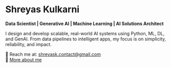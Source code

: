 # Shreyas Kulkarni

**Data Scientist | Generative AI | Machine Learning | AI Solutions Architect**

I design and develop scalable, real-world AI systems using Python, ML, DL, and GenAI. From data pipelines to intelligent apps, my focus is on simplicity, reliability, and impact.

📧 Reach me at: shreyask.contact@gmail.com  
🔗 [More about me](https://helloshreyas.com/bio)
